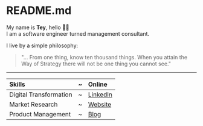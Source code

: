 # README.md

My name is **Tey**, hello 👋🏾  
I am a software engineer turned management consultant.

I live by a simple philosophy:  
> "... From one thing, know ten thousand things. When you attain the Way of Strategy there will not be one thing you cannot see."

---

Skills | ~ | Online
:--- | --- | :---
Digital Transformation | ~ | [LinkedIn](https://linkedin.com/in/nullthefirst)
Market Research | ~ | [Website](https://ninte.dev)
Product Management | ~ | [Blog](https://life.ninte.dev)
